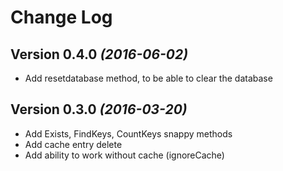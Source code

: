 Change Log
==========

Version 0.4.0 *(2016-06-02)*
----------------------------

* Add resetdatabase method, to be able to clear the database


Version 0.3.0 *(2016-03-20)*
----------------------------

* Add Exists, FindKeys, CountKeys snappy methods
* Add cache entry delete
* Add ability to work without cache (ignoreCache)
